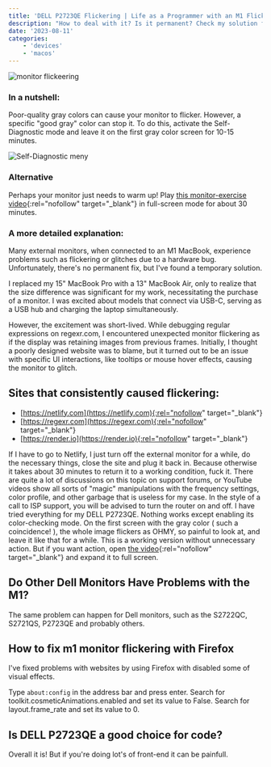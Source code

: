```yaml
---
title: 'DELL P2723QE Flickering | Life as a Programmer with an M1 Flickering Monitor '
description: "How to deal with it? Is it permanent? Check my solution for a flickering monitor with an M1 chip."
date: '2023-08-11'
categories:
    - 'devices'
    - 'macos'
---
```


![monitor flickeering](/m1-monitor.webp "Monitor flickering with M1 chip")

### In a nutshell:

Poor-quality gray colors can cause your monitor to flicker. However, a specific "good gray" color can stop it. To do this, activate the Self-Diagnostic mode and leave it on the first gray color screen for 10-15 minutes.

![Self-Diagnostic meny](/self-diagnostic.webp "flickering solution by self-diagnostic")

### Alternative

Perhaps your monitor just needs to warm up! Play [this monitor-exercise video](https://youtu.be/NPKTHZutvCE){:rel="nofollow" target="_blank"} in full-screen mode for about 30 minutes.

### A more detailed explanation:

Many external monitors, when connected to an M1 MacBook, experience problems such as flickering or glitches due to a hardware bug. Unfortunately, there's no permanent fix, but I've found a temporary solution.

I replaced my 15" MacBook Pro with a 13" MacBook Air, only to realize that the size difference was significant for my work, necessitating the purchase of a monitor. I was excited about models that connect via USB-C, serving as a USB hub and charging the laptop simultaneously.

However, the excitement was short-lived. While debugging regular expressions on regexr.com, I encountered unexpected monitor flickering as if the display was retaining images from previous frames. Initially, I thought a poorly designed website was to blame, but it turned out to be an issue with specific UI interactions, like tooltips or mouse hover effects, causing the monitor to glitch.

## Sites that consistently caused flickering:
- [https://netlify.com](https://netlify.com){:rel="nofollow" target="_blank"}
- [https://regexr.com](https://regexr.com){:rel="nofollow" target="_blank"}
- [https://render.io](https://render.io){:rel="nofollow" target="_blank"}

If I have to go to Netlify, I just turn off the external monitor for a while, do the necessary things, close the site and plug it back in. Because otherwise it takes about 30 minutes to return it to a working condition, fuck it. There are quite a lot of discussions on this topic on support forums, or YouTube videos show all sorts of "magic" manipulations with the frequency settings, color profile, and other garbage that is useless for my case. In the style of a call to ISP support, you will be advised to turn the router on and off. I have tried everything for my DELL P2723QE. Nothing works except enabling its color-checking mode. On the first screen with the gray color ( such a coincidence! ), the whole image flickers as OHMY, so painful to look at, and leave it like that for a while. This is a working version without unnecessary action. But if you want action, open [the video](https://youtu.be/NPKTHZutvCE){:rel="nofollow" target="_blank"} and expand it to full screen.

## Do Other Dell Monitors Have Problems with the M1?

The same problem can happen for Dell monitors, such as the S2722QC, S2721QS, P2723QE and probably others.

## How to fix m1 monitor flickering with Firefox

I've fixed problems with websites by using Firefox with disabled some of visual effects.

Type `about:config` in the address bar and press enter.
Search for toolkit.cosmeticAnimations.enabled and set its value to False.
Search for layout.frame_rate and set its value to 0.

## Is DELL P2723QE a good choice for code?

Overall it is! But if you're doing lot's of front-end it can be painfull.
